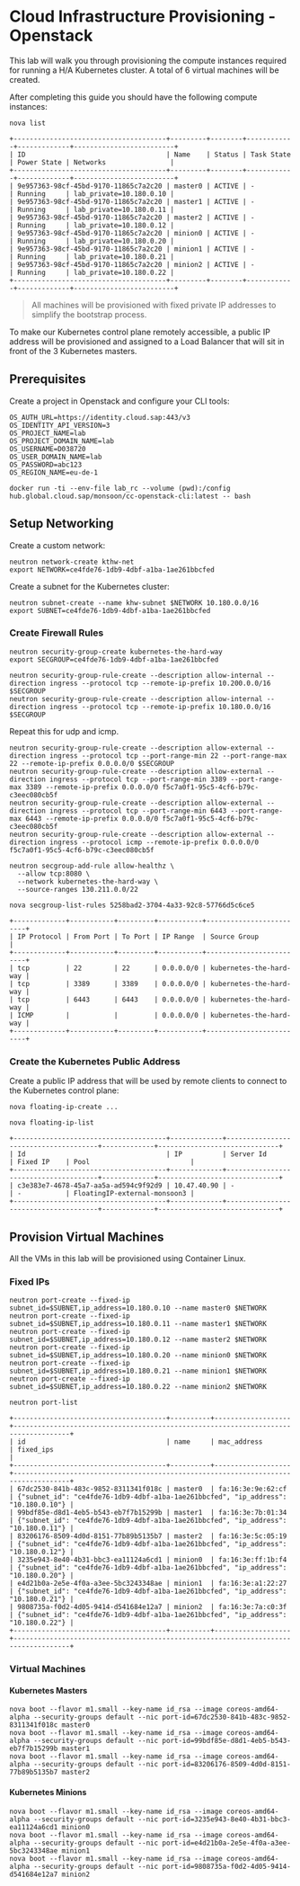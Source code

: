# Cloud Infrastructure Provisioning - Openstack 

This lab will walk you through provisioning the compute instances required for running a H/A Kubernetes cluster. A total of 6 virtual machines will be created.

After completing this guide you should have the following compute instances:

```
nova list
```

````
+--------------------------------------+---------+--------+------------+-------------+-------------------------+
| ID                                   | Name    | Status | Task State | Power State | Networks                |
+--------------------------------------+---------+--------+------------+-------------+-------------------------+
| 9e957363-98cf-45bd-9170-11865c7a2c20 | master0 | ACTIVE | -          | Running     | lab_private=10.180.0.10 |
| 9e957363-98cf-45bd-9170-11865c7a2c20 | master1 | ACTIVE | -          | Running     | lab_private=10.180.0.11 |
| 9e957363-98cf-45bd-9170-11865c7a2c20 | master2 | ACTIVE | -          | Running     | lab_private=10.180.0.12 |
| 9e957363-98cf-45bd-9170-11865c7a2c20 | minion0 | ACTIVE | -          | Running     | lab_private=10.180.0.20 |
| 9e957363-98cf-45bd-9170-11865c7a2c20 | minion1 | ACTIVE | -          | Running     | lab_private=10.180.0.21 |
| 9e957363-98cf-45bd-9170-11865c7a2c20 | minion2 | ACTIVE | -          | Running     | lab_private=10.180.0.22 |
+--------------------------------------+---------+--------+------------+-------------+-------------------------+
````

> All machines will be provisioned with fixed private IP addresses to simplify the bootstrap process.

To make our Kubernetes control plane remotely accessible, a public IP address will be provisioned and assigned to a Load Balancer that will sit in front of the 3 Kubernetes masters.

## Prerequisites

Create a project in Openstack and configure your CLI tools:

```
OS_AUTH_URL=https://identity.cloud.sap:443/v3
OS_IDENTITY_API_VERSION=3
OS_PROJECT_NAME=lab
OS_PROJECT_DOMAIN_NAME=lab
OS_USERNAME=D038720
OS_USER_DOMAIN_NAME=lab
OS_PASSWORD=abc123
OS_REGION_NAME=eu-de-1
```

```
docker run -ti --env-file lab_rc --volume (pwd):/config hub.global.cloud.sap/monsoon/cc-openstack-cli:latest -- bash
```

## Setup Networking


Create a custom network:

```
neutron network-create kthw-net
export NETWORK=ce4fde76-1db9-4dbf-a1ba-1ae261bbcfed
```

Create a subnet for the Kubernetes cluster:

```
neutron subnet-create --name khw-subnet $NETWORK 10.180.0.0/16
export SUBNET=ce4fde76-1db9-4dbf-a1ba-1ae261bbcfed
```

### Create Firewall Rules

```
neutron security-group-create kubernetes-the-hard-way
export SECGROUP=ce4fde76-1db9-4dbf-a1ba-1ae261bbcfed
```

```
neutron security-group-rule-create --description allow-internal --direction ingress --protocol tcp --remote-ip-prefix 10.200.0.0/16 $SECGROUP
neutron security-group-rule-create --description allow-internal --direction ingress --protocol tcp --remote-ip-prefix 10.180.0.0/16 $SECGROUP
```
Repeat this for udp and icmp.


```
neutron security-group-rule-create --description allow-external --direction ingress --protocol tcp --port-range-min 22 --port-range-max 22 --remote-ip-prefix 0.0.0.0/0 $SECGROUP
neutron security-group-rule-create --description allow-external --direction ingress --protocol tcp --port-range-min 3389 --port-range-max 3389 --remote-ip-prefix 0.0.0.0/0 f5c7a0f1-95c5-4cf6-b79c-c3eec080cb5f
neutron security-group-rule-create --description allow-external --direction ingress --protocol tcp --port-range-min 6443 --port-range-max 6443 --remote-ip-prefix 0.0.0.0/0 f5c7a0f1-95c5-4cf6-b79c-c3eec080cb5f
neutron security-group-rule-create --description allow-external --direction ingress --protocol icmp --remote-ip-prefix 0.0.0.0/0 f5c7a0f1-95c5-4cf6-b79c-c3eec080cb5f
```

```
neutron secgroup-add-rule allow-healthz \
  --allow tcp:8080 \
  --network kubernetes-the-hard-way \
  --source-ranges 130.211.0.0/22
```


```
nova secgroup-list-rules 5258bad2-3704-4a33-92c8-57766d5c6ce5
```

```
+-------------+-----------+---------+-----------+-------------------------+
| IP Protocol | From Port | To Port | IP Range  | Source Group            |
+-------------+-----------+---------+-----------+-------------------------+
| tcp         | 22        | 22      | 0.0.0.0/0 | kubernetes-the-hard-way |
| tcp         | 3389      | 3389    | 0.0.0.0/0 | kubernetes-the-hard-way |
| tcp         | 6443      | 6443    | 0.0.0.0/0 | kubernetes-the-hard-way |
| ICMP        |           |         | 0.0.0.0/0 | kubernetes-the-hard-way |
+-------------+-----------+---------+-----------+-------------------------+
```

### Create the Kubernetes Public Address

Create a public IP address that will be used by remote clients to connect to the Kubernetes control plane:

```
nova floating-ip-create ...
```

```
nova floating-ip-list
```

```
+--------------------------------------+-------------+--------------------------------------+-------------+------------------------------+
| Id                                   | IP          | Server Id                            | Fixed IP    | Pool                         |
+--------------------------------------+-------------+--------------------------------------+-------------+------------------------------+
| c3e383e7-4678-45a7-aa5a-ad594c9f92d9 | 10.47.40.90 | -                                    | -           | FloatingIP-external-monsoon3 |
+--------------------------------------+-------------+--------------------------------------+-------------+------------------------------+
```

## Provision Virtual Machines

All the VMs in this lab will be provisioned using Container Linux. 

### Fixed IPs

```
neutron port-create --fixed-ip subnet_id=$SUBNET,ip_address=10.180.0.10 --name master0 $NETWORK
neutron port-create --fixed-ip subnet_id=$SUBNET,ip_address=10.180.0.11 --name master1 $NETWORK
neutron port-create --fixed-ip subnet_id=$SUBNET,ip_address=10.180.0.12 --name master2 $NETWORK
neutron port-create --fixed-ip subnet_id=$SUBNET,ip_address=10.180.0.20 --name minion0 $NETWORK
neutron port-create --fixed-ip subnet_id=$SUBNET,ip_address=10.180.0.21 --name minion1 $NETWORK
neutron port-create --fixed-ip subnet_id=$SUBNET,ip_address=10.180.0.22 --name minion2 $NETWORK
```

```
neutron port-list
```

```
+--------------------------------------+----------+-------------------+------------------------------------------------------------------------------------+
| id                                   | name     | mac_address       | fixed_ips                                                                          |
+--------------------------------------+----------+-------------------+------------------------------------------------------------------------------------+
| 67dc2530-841b-483c-9852-8311341f018c | master0  | fa:16:3e:9e:62:cf | {"subnet_id": "ce4fde76-1db9-4dbf-a1ba-1ae261bbcfed", "ip_address": "10.180.0.10"} |
| 99bdf85e-d8d1-4eb5-b543-eb7f7b15299b | master1  | fa:16:3e:7b:01:34 | {"subnet_id": "ce4fde76-1db9-4dbf-a1ba-1ae261bbcfed", "ip_address": "10.180.0.11"} |
| 83206176-8509-4d0d-8151-77b89b5135b7 | master2  | fa:16:3e:5c:05:19 | {"subnet_id": "ce4fde76-1db9-4dbf-a1ba-1ae261bbcfed", "ip_address": "10.180.0.12"} |
| 3235e943-8e40-4b31-bbc3-ea11124a6cd1 | minion0  | fa:16:3e:ff:1b:f4 | {"subnet_id": "ce4fde76-1db9-4dbf-a1ba-1ae261bbcfed", "ip_address": "10.180.0.20"} |
| e4d21b0a-2e5e-4f0a-a3ee-5bc3243348ae | minion1  | fa:16:3e:a1:22:27 | {"subnet_id": "ce4fde76-1db9-4dbf-a1ba-1ae261bbcfed", "ip_address": "10.180.0.21"} |
| 9808735a-f0d2-4d05-9414-d541684e12a7 | minion2  | fa:16:3e:7a:c0:3f | {"subnet_id": "ce4fde76-1db9-4dbf-a1ba-1ae261bbcfed", "ip_address": "10.180.0.22"} |
+--------------------------------------+----------+-------------------+------------------------------------------------------------------------------------+
```

### Virtual Machines

#### Kubernetes Masters 

```
nova boot --flavor m1.small --key-name id_rsa --image coreos-amd64-alpha --security-groups default --nic port-id=67dc2530-841b-483c-9852-8311341f018c master0
nova boot --flavor m1.small --key-name id_rsa --image coreos-amd64-alpha --security-groups default --nic port-id=99bdf85e-d8d1-4eb5-b543-eb7f7b15299b master1
nova boot --flavor m1.small --key-name id_rsa --image coreos-amd64-alpha --security-groups default --nic port-id=83206176-8509-4d0d-8151-77b89b5135b7 master2
```

#### Kubernetes Minions 

```
nova boot --flavor m1.small --key-name id_rsa --image coreos-amd64-alpha --security-groups default --nic port-id=3235e943-8e40-4b31-bbc3-ea11124a6cd1 minion0 
nova boot --flavor m1.small --key-name id_rsa --image coreos-amd64-alpha --security-groups default --nic port-id=e4d21b0a-2e5e-4f0a-a3ee-5bc3243348ae minion1
nova boot --flavor m1.small --key-name id_rsa --image coreos-amd64-alpha --security-groups default --nic port-id=9808735a-f0d2-4d05-9414-d541684e12a7 minion2
```
